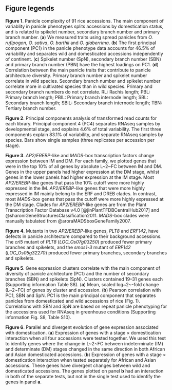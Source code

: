 ## Figure legends

**Figure 1**.
Panicle complexity of 91 rice accessions.
The main component of variablity in panicle phenotypes splits accessions by domestication status, and is related to spikelet number, secondary branch number and primary branch number.
(**a**) We measured traits using spread panicles from *O. rufipogon*, *O. sativa*, *O. barthii* and *O. glaberrima*.
(**b**) The first principal component (PC1) in the panicle phenotype data accounts for 46.5% of variability and separates wild and domesticated accessions independently of continent.
(**c**) Spikelet number (SpN), secondary branch number (SBN) and primary branch number (PBN) have the highest loadings on PC1.
(**d**) Correlation between the main panicle traits that contribute to panicle architecture diversity.
Primary branch number and spikelet number correlate in wild species.
Secondary branch number and spikelet number correlate more in cultivated species than in wild species.
Primary and secondary branch numbers do not correlate.
RL: Rachis length;
PBL: Primary branch length;
PBIL: Primary branch internode length;
SBL: Secondary branch length;
SBIL: Secondary branch internode length; 
TBN: Tertiary branch number.

**Figure 2**.
Principal components analysis of transformed read counts for each library.
Principal component 4 (PC4) separates RNAseq samples by developmental stage, and explains 4.6% of total variability.
The first three components explain 83.1% of variability, and separate RNAseq samples by species.
Bars show single samples (three replicates per accession per stage).

**Figure 3**.
*AP2/EREBP*-like and *MADS*-box transcription factors change expression between IM and DM.
For each family, we plotted genes that were in the top 10% of all genes by absolute L~2~FC between IM and DM.
Genes in the upper panels had higher expression at the DM stage, whilst genes in the lower panels had higher expression at the IM stage.
Most *AP2/EREBP*-like genes that pass the 10% cutoff were more highly expressed in the IM.
*AP2/EREBP*-like genes that were more highly expressed in IM mainly belong to the ERF and DREB clades.
In contrast, most *MADS*-box genes that pass the cutoff were more highly expressed at the DM stage.
Clades for *AP2/EREBP*-like genes are from the Plant Transcription Factor Database v4.0 [@jinPlantTFDBCentralHub2017] and @sharoniGeneStructuresClassification2011.
*MADS*-box clades were manually tabulated from @aroraMADSboxGeneFamily2007.

**Figure 4**.
Mutants in two *AP2/EREBP*-like genes, *PLT8* and *ERF142*, have defects in panicle architecture compared to their background accessions.
The *crl5* mutant of *PLT8* (*LOC_Os07g03250*) produced fewer primary branches and spikelets, and the *smos1-3* mutant of *ERF142* (*LOC_Os05g32270*) produced fewer primary branches, secondary branches and spikelets.

**Figure 5**.
Gene expression clusters correlate with the main component of diversity of panicle architecture (PC1) and the number of secondary branches (SBN) and spikelets (SpN).
Clusters contained 19–31 genes each (Supporting information Table S8).
(**a**) Mean, scaled log~2~-fold change (L~2~FC) of genes by cluster and accession.
(**b**) Pearson correlation with PC1, SBN and SpN.
PC1 is the main principal component that separates panicles from domesticated and wild accessions of rice (Fig. 1).
Correlations with SBN and SpN are based on repeat panicle phenotyping for the accessions used for RNAseq in greenhouse conditions (Supporting information Fig. S8, Table S10).

**Figure 6**.
Parallel and divergent evolution of gene expression associated with domestication.
(**a**) Expression of genes with a stage × domestication interaction when all four accessions were tested together.
We used this test to identify genes where the change in L~2~FC between indeterminate (IM) and determinate (DM) stages changed in the same direction in both African and Asian domesticated accessions.
(**b**) Expression of genes with a stage × domestication interaction when tested separately for African and Asian accessions.
These genes have divergent changes between wild and domesticated accessions.
The genes plotted on panel **b** had an interaction in both of the separate tests, but not in the single test used to identify the genes in panel **a**.
